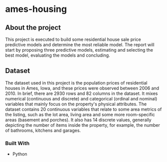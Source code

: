 # ames-housing

## About the project
This  project  is  executed  to  build  some  residential  house  sale  price  predictive  models  and determine the most reliable model. The report will start by proposing three predictive models, estimating and selecting the best model, evaluating the models and concluding. 

## Dataset
The dataset used in this project is the population prices of residential houses in Ames, Iowa, and these prices were observed between 2006 and 2010. In brief, there are 2930 rows and 82  columns  in  the  dataset.  It  mixes  numerical  (continuous  and  discrete)  and  categorical (ordinal  and  nominal) variables  that  mainly  focus  on  the  property's  physical  attributes.  The dataset contains 20 continuous variables that relate to some area metrics of the listing, such as  the  lot  area,  living  area  and  some more room-specific  areas  (basement and  porches).  It also has 14 discrete values, generally depicting the number of items inside the property, for example,  the  number  of  bathrooms,  kitchens  and  garages.

### Built With
- Python




